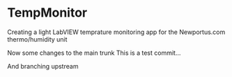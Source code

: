 # TempMonitor
Creating a light LabVIEW temprature monitoring app for the Newportus.com thermo/humidity unit

Now some changes to the main trunk
This is a test commit...

And branching upstream